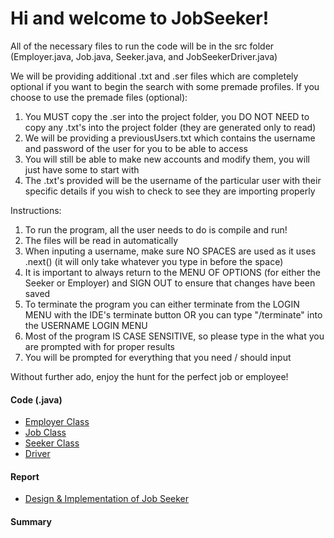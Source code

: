 # Hi and welcome to JobSeeker!
All of the necessary files to run the code will be in the src folder (Employer.java, Job.java, Seeker.java, and JobSeekerDriver.java)

We will be providing additional .txt and .ser files which are completely optional if you want to begin the search with some premade profiles.
If you choose to use the premade files (optional):
   1) You MUST copy the .ser into the project folder, you DO NOT NEED to copy any .txt's into the project folder (they are generated only to read)
   2) We will be providing a previousUsers.txt which contains the username and password of the user for you to be able to access
   3) You will still be able to make new accounts and modify them, you will just have some to start with
   4) The .txt's provided will be the username of the particular user with their specific details if you wish to check to see they are importing properly

Instructions:
   1) To run the program, all the user needs to do is compile and run!
   2) The files will be read in automatically
   3) When inputing a username, make sure NO SPACES are used as it uses .next() (it will only take whatever you type in before the space)
   4) It is important to always return to the MENU OF OPTIONS (for either the Seeker or Employer) and SIGN OUT to ensure that changes have been saved
   5) To terminate the program you can either terminate from the LOGIN MENU with the IDE's terminate button OR you can type "/terminate" into the USERNAME LOGIN MENU
   6) Most of the program IS CASE SENSITIVE, so please type in the what you are prompted with for proper results
   7) You will be prompted for everything that you need / should input

Without further ado, enjoy the hunt for the perfect job or employee!

#### Code (.java)
- [Employer Class](https://github.com/brownlk99/Research-and-Projects/blob/main/JobSeeker/src/Employer.java)
- [Job Class](https://github.com/brownlk99/Research-and-Projects/blob/main/JobSeeker/src/Job.java)
- [Seeker Class](https://github.com/brownlk99/Research-and-Projects/blob/main/JobSeeker/src/Seeker.java)
- [Driver](https://github.com/brownlk99/Research-and-Projects/blob/main/JobSeeker/src/JobSeekerDriver.java)

#### Report
- [Design & Implementation of Job Seeker](https://github.com/brownlk99/Research-and-Projects/blob/main/JobSeeker/Group%203%20Project.pdf)

#### Summary
